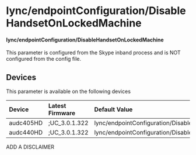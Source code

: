 ﻿---
description: lync/endpointConfiguration/DisableHandsetOnLockedMachine
search:
    keywords: ['lync','endpointConfiguration','DisableHandsetOnLockedMachine']
---

# lync/endpointConfiguration/DisableHandsetOnLockedMachine

#### lync/endpointConfiguration/DisableHandsetOnLockedMachine

This parameter is configured from the Skype inband process and is NOT configured from the config file.



## Devices
This parameter is available on the following devices

| Device | Latest Firmware | Default Value |
|:---|:---|:---|
| audc405HD | ;UC_3.0.1.322 | lync/endpointConfiguration/DisableHandsetOnLockedMachine=0 
| audc440HD | ;UC_3.0.1.322 | lync/endpointConfiguration/DisableHandsetOnLockedMachine=0 

ADD A DISCLAIMER
